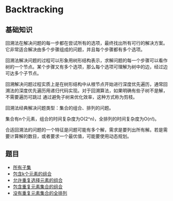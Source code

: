 # Backtracking

## 基础知识

回溯法在解决问题的每一步都在尝试所有的选项，最终找出所有可行的解决方案。它非常适合解决由多个步骤组成的问题，并且每个步骤都有多个选项。

回溯法解决问题的过程可以形象用树形结构表示，求解问题的每一个步骤可以看作树的一个节点。某个步骤又有多个选项，那么每个选项可理解为树中的边，经过边可达多个子节点。

回溯解决问题过程实质上是在树形结构中从根节点开始进行深度优先遍历，通常回溯法的深度优先遍历用递归代码实现。对于回溯算法，如果明确有些子树不是解，不需要遍历可跳过
通过避免子树来优化效率，这种方式称为剪枝。

回溯法经典解决问题类型：集合的组合、排列的问题。

集合有n个元素，组合的时间复杂度为O(2^n)，全排列的时间复杂度为O(n!)。

合适回溯法的问题的一个特征是问题可能有多个解，需求是要列出所有解。若是需要计算解的数目，或者要求一个最优值，可能要使用动态规划。

## 题目

* [所有子集](src/main/java/io/dure/coding/backtracking/Subsets.java)
* [包含k个元素的组合](src/main/java/io/dure/coding/backtracking/Combine.java)
* [允许重复选择元素的组合](src/main/java/io/dure/coding/backtracking/CombinationSum.java)
* [包含重复元素集合的组合](src/main/java/io/dure/coding/backtracking/CombinationSum2.java)
* [没有重复元素集合的全排列](src/main/java/io/dure/coding/backtracking/Permute.java)
